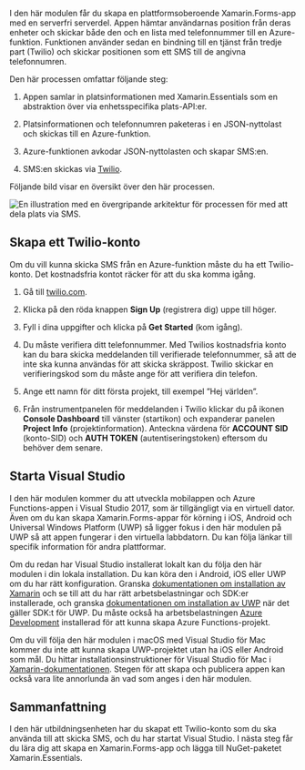 I den här modulen får du skapa en plattformsoberoende Xamarin.Forms-app med en serverfri serverdel. Appen hämtar användarnas position från deras enheter och skickar både den och en lista med telefonnummer till en Azure-funktion. Funktionen använder sedan en bindning till en tjänst från tredje part (Twilio) och skickar positionen som ett SMS till de angivna telefonnumren.

Den här processen omfattar följande steg:

1. Appen samlar in platsinformationen med Xamarin.Essentials som en abstraktion över via enhetsspecifika plats-API:er.

1. Platsinformationen och telefonnumren paketeras i en JSON-nyttolast och skickas till en Azure-funktion.

1. Azure-funktionen avkodar JSON-nyttolasten och skapar SMS:en.

1. SMS:en skickas via [Twilio](http://twilio.com).

Följande bild visar en översikt över den här processen.

![En illustration med en övergripande arkitektur för processen för med att dela plats via SMS.](../media/1-architecture.png)

## <a name="create-a-twilio-account"></a>Skapa ett Twilio-konto

Om du vill kunna skicka SMS från en Azure-funktion måste du ha ett Twilio-konto. Det kostnadsfria kontot räcker för att du ska komma igång.

1. Gå till [twilio.com](https://twilio.com).

1. Klicka på den röda knappen **Sign Up** (registrera dig) uppe till höger.

1. Fyll i dina uppgifter och klicka på **Get Started** (kom igång).

1. Du måste verifiera ditt telefonnummer. Med Twilios kostnadsfria konto kan du bara skicka meddelanden till verifierade telefonnummer, så att de inte ska kunna användas för att skicka skräppost. Twilio skickar en verifieringskod som du måste ange för att verifiera din telefon.

1. Ange ett namn för ditt första projekt, till exempel ”Hej världen”.

1. Från instrumentpanelen för meddelanden i Twilio klickar du på ikonen **Console Dashboard** till vänster (startikon) och expanderar panelen **Project Info** (projektinformation). Anteckna värdena för **ACCOUNT SID** (konto-SID) och **AUTH TOKEN** (autentiseringstoken) eftersom du behöver dem senare.

## <a name="launch-visual-studio"></a>Starta Visual Studio

I den här modulen kommer du att utveckla mobilappen och Azure Functions-appen i Visual Studio 2017, som är tillgängligt via en virtuell dator. Även om du kan skapa Xamarin.Forms-appar för körning i iOS, Android och Universal Windows Platform (UWP) så ligger fokus i den här modulen på UWP så att appen fungerar i den virtuella labbdatorn. Du kan följa länkar till specifik information för andra plattformar.

<!-- TODO - add HoL link button here -->

Om du redan har Visual Studio installerat lokalt kan du följa den här modulen i din lokala installation. Du kan köra den i Android, iOS eller UWP om du har rätt konfiguration. Granska [dokumentationen om installation av Xamarin](https://docs.microsoft.com/xamarin/cross-platform/get-started/installation/windows) och se till att du har rätt arbetsbelastningar och SDK:er installerade, och granska [dokumentationen om installation av UWP](https://docs.microsoft.com/visualstudio/cross-platform/develop-apps-for-the-universal-windows-platform-uwp#requirements) när det gäller SDK:t för UWP. Du måste också ha arbetsbelastningen [Azure Development](https://docs.microsoft.com/azure/azure-functions/functions-develop-vs#prerequisites) installerad för att kunna skapa Azure Functions-projekt.

Om du vill följa den här modulen i macOS med Visual Studio för Mac kommer du inte att kunna skapa UWP-projektet utan ha iOS eller Android som mål. Du hittar installationsinstruktioner för Visual Studio för Mac i [Xamarin-dokumentationen](https://docs.microsoft.com/visualstudio/cross-platform/setup-and-install#mac-setup-apple-id-xcode-and-xamarin). Stegen för att skapa och publicera appen kan också vara lite annorlunda än vad som anges i den här modulen.

## <a name="summary"></a>Sammanfattning

I den här utbildningsenheten har du skapat ett Twilio-konto som du ska använda till att skicka SMS, och du har startat Visual Studio. I nästa steg får du lära dig att skapa en Xamarin.Forms-app och lägga till NuGet-paketet Xamarin.Essentials.